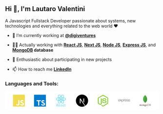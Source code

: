 <link rel="stylesheet" href="https://cdn.jsdelivr.net/gh/devicons/devicon@v2.14.0/devicon.min.css">

## Hi 👋, I'm Lautaro Valentini

A Javascript Fullstack Developer passionate about systems, new technologies and everything related to the web world ❤

- 🌱  I’m currently working at **[@digiventures](https://www.digiventures.la/)**

- 👨‍💻  Actually working with **[React JS](https://es.reactjs.org/)**, **[Next JS](https://nextjs.org/)**, **[Node JS](https://nodejs.org/es/)**, **[Express JS](https://expressjs.com/es/)**, and **[MongoDB](https://www.mongodb.com) database**

- 🤝  Enthusiastic about participating in new projects

- 📫  How to reach me **[LinkedIn](https://www.linkedin.com/in/lautivalentini/)**

<h3 align="left">Languages and Tools:</h3>
<p align="left">
    <div style="background-color: white; display: flex; justify-content: space-around; padding: 10px">
        <img
        src="./icons/js.svg"
        alt="js"
        style="width: auto; height: 40px;"
        />
        <img
            src="./icons/ts.svg"
            alt="js"
            style="width: auto; height: 40px;"
        />
        <img
            src="./icons/react.svg"
            alt="react"
            style="width: auto; height: 40px;"
        />
        <img
            src="./icons/next.svg"
            alt="next"
            style="width: auto; height: 40px;"
        />
        <img
            src="./icons/node.svg"
            alt="node"
            style="width: auto; height: 40px;"
        />
        <img
            src="./icons/express.svg"
            alt="node"
            style="width: auto; height: 40px;"
        />
        <img
            src="./icons/mongo.svg"
            alt="mongo"
            style="width: auto; height: 40px;"
        />
    </div>
</p>
